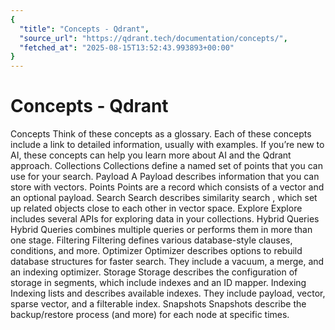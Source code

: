 ```yaml
---
{
  "title": "Concepts - Qdrant",
  "source_url": "https://qdrant.tech/documentation/concepts/",
  "fetched_at": "2025-08-15T13:52:43.993893+00:00"
}
---
```


# Concepts - Qdrant

Concepts
Think of these concepts as a glossary. Each of these concepts include a link to
detailed information, usually with examples. If you’re new to AI, these concepts
can help you learn more about AI and the Qdrant approach.
Collections
Collections
define a named set of points that you can use for your search.
Payload
A
Payload
describes information that you can store with vectors.
Points
Points
are a record which consists of a vector and an optional payload.
Search
Search
describes
similarity search
, which set up related objects close to each other in vector space.
Explore
Explore
includes several APIs for exploring data in your collections.
Hybrid Queries
Hybrid Queries
combines multiple queries or performs them in more than one stage.
Filtering
Filtering
defines various database-style clauses, conditions, and more.
Optimizer
Optimizer
describes options to rebuild
database structures for faster search. They include a vacuum, a merge, and an
indexing optimizer.
Storage
Storage
describes the configuration of storage in segments, which include indexes and an ID mapper.
Indexing
Indexing
lists and describes available indexes. They include payload, vector, sparse vector, and a filterable index.
Snapshots
Snapshots
describe the backup/restore process (and more) for each node at specific times.
